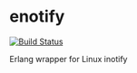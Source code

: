 enotify
=======

[![Build Status](https://travis-ci.com/bdt-group/enotify.svg?branch=main)](https://travis-ci.com/bdt-group/enotify)

Erlang wrapper for Linux inotify
